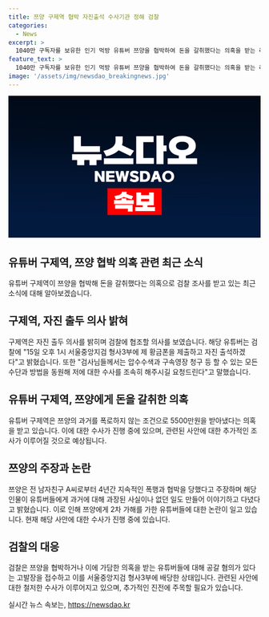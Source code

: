 ```yaml
---
title: 쯔양 구제역 협박 자진출석 수사기관 정해 검찰
categories:
  - News
excerpt: >
  1040만 구독자를 보유한 인기 먹방 유튜버 쯔양을 협박하여 돈을 갈취했다는 의혹을 받는 레커 연합 유튜버 구제역이 검찰에 자진 출두할 의사를 밝혔다. 구제역은 쯔양의 과거를 폭로하지 않는 조건으로 5500만원을 받아냈다는 주장이 제기되었으며, 검찰은 이에 대한 수사를 진행 중이다. 이로 인해 유튜버들 간의 갈등과 협박 사건이 큰 화제를 모으고 있으며, 관련된 유튜버들에 대한 혐의도 조명될 전망이다.
feature_text: >
  1040만 구독자를 보유한 인기 먹방 유튜버 쯔양을 협박하여 돈을 갈취했다는 의혹을 받는 레커 연합 유튜버 구제역이 검찰에 자진 출두할 의사를 밝혔다. 구제역은 쯔양의 과거를 폭로하지 않는 조건으로 5500만원을 받아냈다는 주장이 제기되었으며, 검찰은 이에 대한 수사를 진행 중이다. 이로 인해 유튜버들 간의 갈등과 협박 사건이 큰 화제를 모으고 있으며, 관련된 유튜버들에 대한 혐의도 조명될 전망이다.
image: '/assets/img/newsdao_breakingnews.jpg'
---
```


<p><img src="/assets/img/newsdao_breakingnews.jpg" alt="bookingtag 속보" /></p>

<h2 data-ke-size="size26">유튜버 구제역, 쯔양 협박 의혹 관련 최근 소식</h2>

<p data-ke-size="size16">유튜버 구제역이 쯔양을 협박해 돈을 갈취했다는 의혹으로 검찰 조사를 받고 있는 최근 소식에 대해 알아보겠습니다.</p>

<h2>구제역, 자진 출두 의사 밝혀</h2>

<p data-ke-size="size16">구제역은 자진 출두 의사를 밝히며 검찰에 협조할 의사를 보였습니다. 해당 유튜버는 검찰에 "15일 오후 1시 서울중앙지검 형사3부에 제 황금폰을 제출하고 자진 출석하겠다"고 밝혔습니다. 또한 "검사님들께서는 압수수색과 구속영장 청구 등 할 수 있는 모든 수단과 방법을 동원해 저에 대한 수사를 조속히 해주시길 요청드린다"고 말했습니다.</p>

<h2>유튜버 구제역, 쯔양에게 돈을 갈취한 의혹</h2>

<p data-ke-size="size16">유튜버 구제역은 쯔양의 과거를 폭로하지 않는 조건으로 5500만원을 받아냈다는 의혹을 받고 있습니다. 이에 대한 수사가 진행 중에 있으며, 관련된 사안에 대한 추가적인 조사가 이루어질 것으로 예상됩니다.</p>

<h2>쯔양의 주장과 논란</h2>

<p data-ke-size="size16">쯔양은 전 남자친구 A씨로부터 4년간 지속적인 폭행과 협박을 당했다고 주장하며 해당 인물이 유튜버들에게 과거에 대해 과장된 사실이나 없던 일도 만들어 이야기하고 다녔다고 밝혔습니다. 이로 인해 쯔양에게 2차 가해를 가한 유튜버들에 대한 논란이 일고 있습니다. 현재 해당 사안에 대한 수사가 진행 중에 있습니다.</p>

<h2>검찰의 대응</h2>

<p data-ke-size="size16">검찰은 쯔양을 협박하거나 이에 가담한 의혹을 받는 유튜버들에 대해 공갈 혐의가 있다는 고발장을 접수하고 이를 서울중앙지검 형사3부에 배당한 상태입니다. 관련된 사안에 대한 철저한 수사가 이루어지고 있으며, 추가적인 진전에 주목할 필요가 있습니다.</p>
실시간 뉴스 속보는, <a href="https://newsdao.kr" rel="dofollow">https://newsdao.kr</a>


